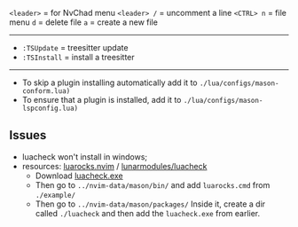 `<leader>` = for NvChad menu
`<leader> /` = uncomment a line
`<CTRL> n` = file menu
    `d` = delete file
    `a` = create a new file

---
- `:TSUpdate` = treesitter update
- `:TSInstall` = install a treesitter

---
- To skip a plugin installing automatically add it to `./lua/configs/mason-conform.lua)`
- To ensure that a plugin is installed, add it to `./lua/configs/mason-lspconfig.lua)`

## Issues
- luacheck won't install in windows;
- resources: [luarocks.nvim](https://github.com/vhyrro/luarocks.nvim) / [lunarmodules/luacheck](https://github.com/lunarmodules/luacheck?tab=readme-ov-file#installation)
    - Download [luacheck.exe](https://github.com/lunarmodules/luacheck/releases/download/v1.2.0/luacheck.exe)
    - Then go to `../nvim-data/mason/bin/` and add  `luarocks.cmd` from `./example/`
    - Then go to `../nvim-data/mason/packages/` Inside it, create a dir called `./luacheck` and then add the `luacheck.exe` from earlier.
